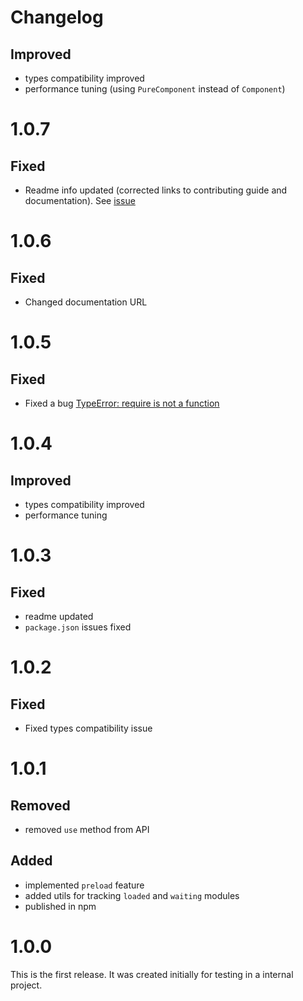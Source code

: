 # Changelog

## Improved

- types compatibility improved
- performance tuning (using `PureComponent` instead of `Component`)

# 1.0.7

## Fixed

- Readme info updated (corrected links to contributing guide and documentation). See [issue](https://github.com/kirillzyusko/react-native-bundle-splitter/issues/3)

# 1.0.6

## Fixed

- Changed documentation URL

# 1.0.5

## Fixed

- Fixed a bug [TypeError: require is not a function](https://github.com/kirillzyusko/react-native-bundle-splitter/issues/1)

# 1.0.4

## Improved

- types compatibility improved
- performance tuning

# 1.0.3

## Fixed

- readme updated
- `package.json` issues fixed

# 1.0.2

## Fixed

- Fixed types compatibility issue

# 1.0.1

## Removed

- removed `use` method from API

## Added

- implemented `preload` feature
- added utils for tracking `loaded` and `waiting` modules
- published in npm

# 1.0.0

This is the first release. It was created initially for testing in a internal project.